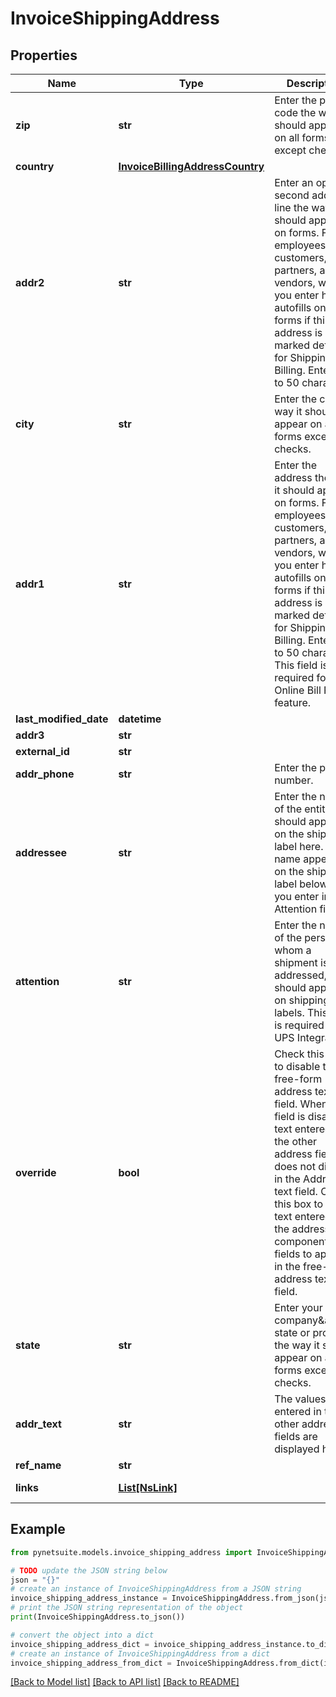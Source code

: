 # InvoiceShippingAddress


## Properties

Name | Type | Description | Notes
------------ | ------------- | ------------- | -------------
**zip** | **str** | Enter the postal code the way it should appear on all forms except checks. | [optional] 
**country** | [**InvoiceBillingAddressCountry**](InvoiceBillingAddressCountry.md) |  | [optional] 
**addr2** | **str** | Enter an optional second address line the way it should appear on forms. For employees, customers, partners, and vendors, what you enter here autofills on forms if this address is marked default for Shipping or Billing. Enter up to 50 characters. | [optional] 
**city** | **str** | Enter the city the way it should appear on all forms except checks. | [optional] 
**addr1** | **str** | Enter the address the way it should appear on forms. For employees, customers, partners, and vendors, what you enter here autofills on forms if this address is marked default for Shipping or Billing. Enter up to 50 characters. This field is required for the Online Bill Pay feature. | [optional] 
**last_modified_date** | **datetime** |  | [optional] 
**addr3** | **str** |  | [optional] 
**external_id** | **str** |  | [optional] 
**addr_phone** | **str** | Enter the phone number. | [optional] 
**addressee** | **str** | Enter the name of the entity that should appear on the shipping label here. This name appears on the shipping label below what you enter in the Attention field. | [optional] 
**attention** | **str** | Enter the name of the person to whom a shipment is addressed, as it should appear on shipping labels. This field is required for UPS Integration. | [optional] 
**override** | **bool** | Check this box to disable the free-form address text field. When this field is disabled, text entered in the other address fields does not display in the Address text field. Clear this box to allow text entered in the address component fields to appear in the free-form address text field. | [optional] 
**state** | **str** | Enter your company&amp;apos;s state or province the way it should appear on all forms except checks. | [optional] 
**addr_text** | **str** | The values entered in the other address fields are displayed here. | [optional] 
**ref_name** | **str** |  | [optional] 
**links** | [**List[NsLink]**](NsLink.md) |  | [optional] [readonly] 

## Example

```python
from pynetsuite.models.invoice_shipping_address import InvoiceShippingAddress

# TODO update the JSON string below
json = "{}"
# create an instance of InvoiceShippingAddress from a JSON string
invoice_shipping_address_instance = InvoiceShippingAddress.from_json(json)
# print the JSON string representation of the object
print(InvoiceShippingAddress.to_json())

# convert the object into a dict
invoice_shipping_address_dict = invoice_shipping_address_instance.to_dict()
# create an instance of InvoiceShippingAddress from a dict
invoice_shipping_address_from_dict = InvoiceShippingAddress.from_dict(invoice_shipping_address_dict)
```
[[Back to Model list]](../README.md#documentation-for-models) [[Back to API list]](../README.md#documentation-for-api-endpoints) [[Back to README]](../README.md)


